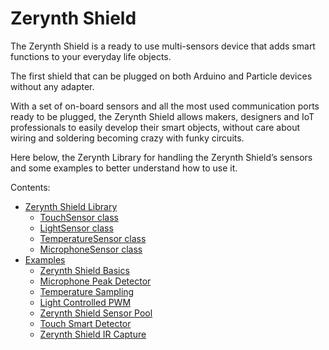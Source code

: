 # Zerynth Shield

The Zerynth Shield is a ready to use multi-sensors device that adds smart functions to your everyday life objects.

The first shield that can be plugged on both Arduino and Particle devices without any adapter.

With a set of on-board sensors and all the most used communication ports ready to be plugged, the Zerynth Shield allows makers, designers and IoT professionals to easily develop their smart objects, without care about wiring and soldering becoming crazy with funky circuits.

Here below, the Zerynth Library for handling the Zerynth Shield’s sensors and some examples to better understand how to use it.

Contents:


* [Zerynth Shield Library](/latest/reference/libs/zerynth/zerynthshield/docs/zerynthshield/)
    * [TouchSensor class](/latest/reference/libs/zerynth/zerynthshield/docs/zerynthshield/#touchsensor-class)
    * [LightSensor class](/latest/reference/libs/zerynth/zerynthshield/docs/zerynthshield/#lightsensor-class)
    * [TemperatureSensor class](/latest/reference/libs/zerynth/zerynthshield/docs/zerynthshield/#temperaturesensor-class)
    * [MicrophoneSensor class](/latest/reference/libs/zerynth/zerynthshield/docs/zerynthshield/#microphonesensor-class)
* [Examples](/latest/reference/libs/zerynth/zerynthshield/docs/examples/)
    * [Zerynth Shield Basics](/latest/reference/libs/zerynth/zerynthshield/docs/examples/#zerynth-shield-basics)
    * [Microphone Peak Detector](/latest/reference/libs/zerynth/zerynthshield/docs/examples/#electrect-microphone-peak-detector)
    * [Temperature Sampling](/latest/reference/libs/zerynth/zerynthshield/docs/examples/#temperature-sampling)
    * [Light Controlled PWM](/latest/reference/libs/zerynth/zerynthshield/docs/examples/#light-controlled-pwm)
    * [Zerynth Shield Sensor Pool](/latest/reference/libs/zerynth/zerynthshield/docs/examples/#shield-pool)
    * [Touch Smart Detector](/latest/reference/libs/zerynth/zerynthshield/docs/examples/#touch-smart-detector)
    * [Zerynth Shield IR Capture](/latest/reference/libs/zerynth/zerynthshield/docs/examples/#toishield-ir-basic)
